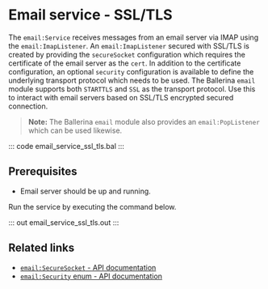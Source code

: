 # Email service - SSL/TLS 

The `email:Service` receives messages from an email server via IMAP using the `email:ImapListener`. An `email:ImapListener` secured with SSL/TLS is created by providing the `secureSocket` configuration which requires the certificate of the email server as the `cert`. In addition to the certificate configuration, an optional `security` configuration is available to define the underlying transport protocol which needs to be used. The Ballerina `email` module supports both `STARTTLS` and `SSL` as the transport protocol. Use this to interact with email servers based on SSL/TLS encrypted secured connection.  

>**Note:** The Ballerina `email` module also provides an `email:PopListener` which can be used likewise.

::: code email_service_ssl_tls.bal :::

## Prerequisites
- Email server should be up and running.

Run the service by executing the command below.

::: out email_service_ssl_tls.out :::

## Related links
- [`email:SecureSocket` - API documentation](https://lib.ballerina.io/ballerina/email/latest#SecureSocket)
- [`email:Security` enum - API documentation](https://lib.ballerina.io/ballerina/email/latest#Security)

